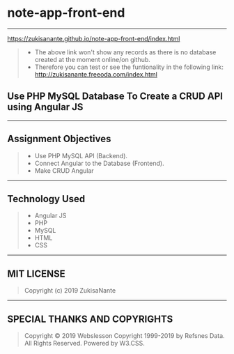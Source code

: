 # note-app-front-end
---
https://zukisanante.github.io/note-app-front-end/index.html
> - The above link won't show any records as there is no database created at the moment online/on github.
> - Therefore you can test or see the funtionality in the following link:
http://zukisanante.freeoda.com/index.html

## Use PHP MySQL Database To Create a CRUD API using Angular JS 
---
## Assignment Objectives
> - Use PHP MySQL API (Backend).
> - Connect Angular to the Database (Frontend).
> - Make CRUD Angular
---
## Technology Used
> - Angular JS
> - PHP
> - MySQL
> - HTML
> - CSS
---
## MIT LICENSE 
> Copyright (c) 2019 ZukisaNante
 
---
## SPECIAL THANKS AND COPYRIGHTS
> Copyright © 2019 Webslesson
> Copyright 1999-2019 by Refsnes Data. All Rights Reserved. Powered by W3.CSS.


